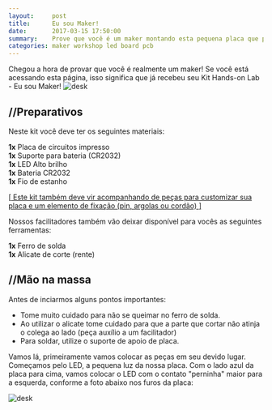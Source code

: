```yaml
---
layout:     post
title:      Eu sou Maker!
date:       2017-03-15 17:50:00
summary:    Prove que você é um maker montando esta pequena placa que pode ser um broche, um colar ou um chaveiro.
categories: maker workshop led board pcb
---
```


Chegou a hora de provar que você é realmente um maker! 
Se você está acessando esta página, isso significa que já recebeu seu <span class="bg-dark-gray white">Kit Hands-on Lab - Eu sou Maker!</span>
![desk](https://cloud.githubusercontent.com/assets/14774714/25358245/23d1f140-2917-11e7-8634-94229762d5ab.JPG)

## //Preparativos

Neste kit você deve ter os seguintes materiais:

  __1x__ Placa de circuitos impresso<br>
  __1x__ Suporte para bateria (CR2032)<br>
  __1x__ LED Alto brilho<br>
  __1x__ Bateria CR2032<br>
  __1x__ Fio de estanho
  
[<ins> Este kit também deve vir acompanhando de peças para customizar sua placa e um elemento de fixação (pin, argolas ou cordão) <ins>]

 
Nossos facilitadores também vão deixar disponível para vocês as seguintes ferramentas:

  __1x__ Ferro de solda<br>
  __1x__ Alicate de corte (rente)
    
    
## //Mão na massa

Antes de inciarmos alguns pontos importantes:
  * Tome muito cuidado para não se queimar no ferro de solda.
  * Ao utilizar o alicate tome cuidado para que a parte que cortar não atinja o colega ao lado (peça auxílio a um facilitador)
  * Para soldar, utilize o suporte de apoio de placa.
  
Vamos lá, primeiramente vamos colocar as peças em seu devido lugar. Começamos pelo LED, a pequena luz da nossa placa.
Com o lado azul da placa para cima, vamos colocar o LED com o contato "perninha" maior para a esquerda, conforme a foto abaixo nos furos da placa:

![desk](https://cloud.githubusercontent.com/assets/14774714/25358304/569844da-2917-11e7-8fdd-6665318dda74.JPG)

  
  

